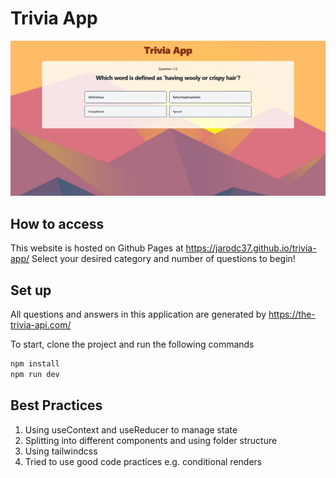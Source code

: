 # Trivia App
![trivia-app](trivia.png)

## How to access
This website is hosted on Github Pages at https://jarodc37.github.io/trivia-app/
Select your desired category and number of questions to begin!


## Set up
All questions and answers in this application are generated by https://the-trivia-api.com/

To start, clone the project and run the following commands
``` bash
npm install
npm run dev
```

## Best Practices
1. Using useContext and useReducer to manage state
2. Splitting into different components and using folder structure
3. Using tailwindcss
4. Tried to use good code practices e.g. conditional renders